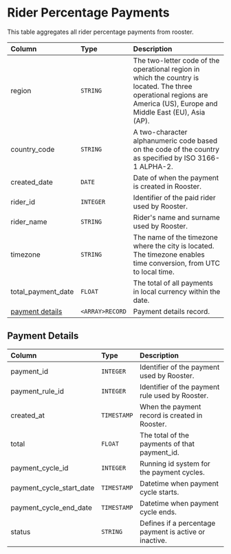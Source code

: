 # Rider Percentage Payments

This table aggregates all rider percentage payments from rooster.

| Column | Type | Description |
| :--- | :--- | :--- |
| region | `STRING`| The two-letter code of the operational region in which the country is located. The three operational regions are America (US), Europe and Middle East (EU), Asia (AP). |
| country_code | `STRING`| A two-character alphanumeric code based on the code of the country as specified by ISO 3166-1 ALPHA-2. |
| created_date | `DATE`| Date of when the payment is created in Rooster. |
| rider_id | `INTEGER`| Identifier of the paid rider used by Rooster. |
| rider_name | `STRING`| Rider's name and surname used by Rooster. |
| timezone | `STRING`| The name of the timezone where the city is located. The timezone enables time conversion, from UTC to local time. |
| total_payment_date | `FLOAT`| The total of all payments in local currency within the date. |
| [payment details](#payment-details) | `<ARRAY>RECORD` | Payment details record. |

## Payment Details

| Column | Type | Description |
| :--- | :--- | :--- |
| payment_id | `INTEGER` | Identifier of the payment used by Rooster. |
| payment_rule_id | `INTEGER` | Identifier of the payment rule used by Rooster. |
| created_at| `TIMESTAMP`| When the payment record is created in Rooster. |
| total | `FLOAT` | The total of the payments of that payment_id. |
| payment_cycle_id | `INTEGER` | Running id system for the payment cycles. |
| payment_cycle_start_date | `TIMESTAMP` | Datetime when payment cycle starts. |
| payment_cycle_end_date | `TIMESTAMP` | Datetime when payment cycle ends. |
| status| `STRING`| Defines if a percentage payment is active or inactive. |
